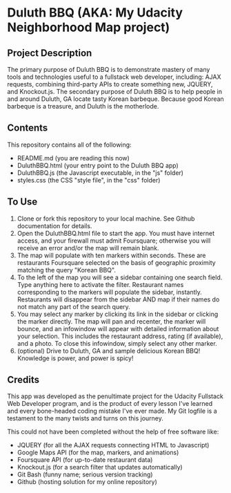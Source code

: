# Duluth BBQ (AKA: My Udacity Neighborhood Map project)
## Project Description
The primary purpose of Duluth BBQ is to demonstrate mastery of many tools and technologies useful to a fullstack web developer, including: AJAX requests, combining third-party APIs to create something new, JQUERY, and Knockout.js. The secondary purpose of Duluth BBQ is to help people in and around Duluth, GA locate tasty Korean barbeque. Because good Korean barbeque is a treasure, and Duluth is the motherlode.

## Contents
This repository contains all of the following:
- README.md		(you are reading this now)
- DuluthBBQ.html	(your entry point to the Duluth BBQ app)
- DuluthBBQ.js		(the Javascript executable, in the "js" folder)
- styles.css		(the CSS "style file", in the "css" folder)

## To Use
1. Clone or fork this repository to your local machine. See Github documentation for details.
2. Open the DuluthBBQ.html file to start the app. You must have internet access, and your firewall must admit Foursquare; otherwise you will receive an error and/or the map will remain blank.
3. The map will populate with ten markers within seconds. These are restaurants Foursquare selected on the basis of geographic proximity matching the query "Korean BBQ".
4. To the left of the map you will see a sidebar containing one search field. Type anything here to activate the filter. Restaurant names corresponding to the markers will populate the sidebar, instantly. Restaurants will disappear from the sidebar AND map if their names do not match any part of the search query.
5. You may select any marker by clicking its link in the sidebar or clicking the marker directly. The map will pan and recenter, the marker will bounce, and an infowindow will appear with detailed information about your selection. This includes the restaurant address, rating (if available), and a photo. To close this infowindow, simply select any other marker.
6. (optional) Drive to Duluth, GA and sample delicious Korean BBQ! Knowledge is power, and power is spicy!

## Credits
This app was developed as the penultimate project for the Udacity Fullstack Web Developer program, and is the product of every lesson I've learned and every bone-headed coding mistake I've ever made. My Git logfile is a testament to the many twists and turns on this journey.

This could not have been completed without the help of free software like:
- JQUERY		(for all the AJAX requests connecting HTML to Javascript)
- Google Maps API 	(for the map, markers, and animations)
- Foursquare API	(for up-to-date restaurant data)
- Knockout.js		(for a search filter that updates automatically)
- Git Bash		(funny name; serious version tracking)
- Github		(hosting solution for my online repository)      